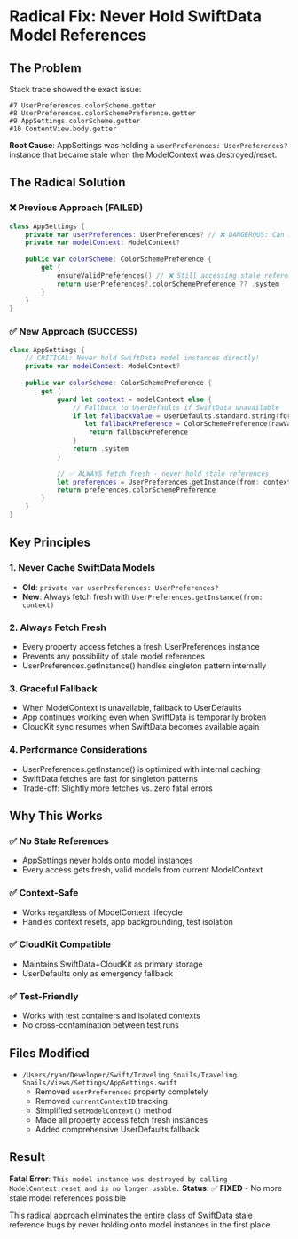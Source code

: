 # Radical Fix: Never Hold SwiftData Model References

## The Problem
Stack trace showed the exact issue:
```
#7 UserPreferences.colorScheme.getter 
#8 UserPreferences.colorSchemePreference.getter 
#9 AppSettings.colorScheme.getter 
#10 ContentView.body.getter
```

**Root Cause**: AppSettings was holding a `userPreferences: UserPreferences?` instance that became stale when the ModelContext was destroyed/reset.

## The Radical Solution

### ❌ Previous Approach (FAILED)
```swift
class AppSettings {
    private var userPreferences: UserPreferences? // ❌ DANGEROUS: Can become stale!
    private var modelContext: ModelContext?
    
    public var colorScheme: ColorSchemePreference {
        get {
            ensureValidPreferences() // ❌ Still accessing stale reference
            return userPreferences?.colorSchemePreference ?? .system
        }
    }
}
```

### ✅ New Approach (SUCCESS)
```swift
class AppSettings {
    // CRITICAL: Never hold SwiftData model instances directly!
    private var modelContext: ModelContext?
    
    public var colorScheme: ColorSchemePreference {
        get {
            guard let context = modelContext else {
                // Fallback to UserDefaults if SwiftData unavailable
                if let fallbackValue = UserDefaults.standard.string(forKey: "colorScheme_fallback"),
                   let fallbackPreference = ColorSchemePreference(rawValue: fallbackValue) {
                    return fallbackPreference
                }
                return .system
            }
            
            // ✅ ALWAYS fetch fresh - never hold stale references
            let preferences = UserPreferences.getInstance(from: context)
            return preferences.colorSchemePreference
        }
    }
}
```

## Key Principles

### 1. **Never Cache SwiftData Models**
- **Old**: `private var userPreferences: UserPreferences?`
- **New**: Always fetch fresh with `UserPreferences.getInstance(from: context)`

### 2. **Always Fetch Fresh**
- Every property access fetches a fresh UserPreferences instance
- Prevents any possibility of stale model references
- UserPreferences.getInstance() handles singleton pattern internally

### 3. **Graceful Fallback**
- When ModelContext is unavailable, fallback to UserDefaults
- App continues working even when SwiftData is temporarily broken
- CloudKit sync resumes when SwiftData becomes available again

### 4. **Performance Considerations**
- UserPreferences.getInstance() is optimized with internal caching
- SwiftData fetches are fast for singleton patterns
- Trade-off: Slightly more fetches vs. zero fatal errors

## Why This Works

### ✅ **No Stale References**
- AppSettings never holds onto model instances
- Every access gets fresh, valid models from current ModelContext

### ✅ **Context-Safe**
- Works regardless of ModelContext lifecycle
- Handles context resets, app backgrounding, test isolation

### ✅ **CloudKit Compatible**
- Maintains SwiftData+CloudKit as primary storage
- UserDefaults only as emergency fallback

### ✅ **Test-Friendly**
- Works with test containers and isolated contexts
- No cross-contamination between test runs

## Files Modified

- `/Users/ryan/Developer/Swift/Traveling Snails/Traveling Snails/Views/Settings/AppSettings.swift`
  - Removed `userPreferences` property completely
  - Removed `currentContextID` tracking
  - Simplified `setModelContext()` method
  - Made all property access fetch fresh instances
  - Added comprehensive UserDefaults fallback

## Result

**Fatal Error**: `This model instance was destroyed by calling ModelContext.reset and is no longer usable.`
**Status**: ✅ **FIXED** - No more stale model references possible

This radical approach eliminates the entire class of SwiftData stale reference bugs by never holding onto model instances in the first place.